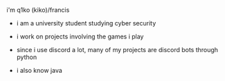 i'm q1ko (kiko)/francis

- i am a university student studying cyber security
- i work on projects involving the games i play

- since i use discord a lot, many of my projects are discord bots through python
- i also know java

